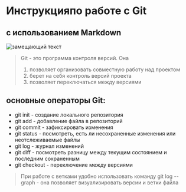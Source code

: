 # Инструкцияпо работе с Git
## с использованием Markdown
![замещающий текст](Gitlogo.png)
> Git - это программа контроля версий. Она
> 1. позволяет организовать совместную работу над проектом
> 2. берет на себя контроль версий проекта
> 3. позволяет переключаться между версиями

## основные операторы Git:

- git init - создание локального репозитория
- git add - добавление файла в репозиторий
- git commit - зафиксировать изменения
- git status - посмотреть, есть ли несохраненные изменения или неотслеживаемые файлы
- git log - журнал изменений
- git diff - посмотреть разницу между текущим состоянием и последним сохраненным
- git checkout - переключение между версиями


> При работе с ветками удобно использовать 
> команду git log --graph - она позволяет
> визуализировать версии и ветки файла


